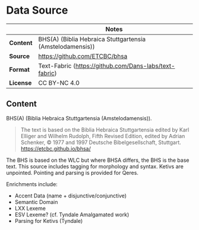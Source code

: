 # Data Source

| | Notes |
| --- | --- |
| **Content** | BHS(A) (Biblia Hebraica Stuttgartensia (Amstelodamensis)) |
| **Source** | <https://github.com/ETCBC/bhsa> |
| **Format** | Text-Fabric (<https://github.com/Dans-labs/text-fabric>) |
| **License** | CC BY-NC 4.0 |

## Content

BHS(A) (Biblia Hebraica Stuttgartensia (Amstelodamensis)).

> The text is based on the Biblia Hebraica Stuttgartensia edited by Karl Elliger and Wilhelm Rudolph, Fifth Revised Edition, edited by Adrian Schenker, © 1977 and 1997 Deutsche Bibelgesellschaft, Stuttgart.
> <https://etcbc.github.io/bhsa/>

The BHS is based on the WLC but where BHSA differs, the BHS is the base text. This source includes tagging for morphology and syntax. Ketivs are unpointed. Pointing and parsing is provided for Qeres.

Enrichments include:

 - Accent Data (name + disjunctive/conjunctive)
 - Semantic Domain
 - LXX Lexeme
 - ESV Lexeme? (cf. Tyndale Amalgamated work)
 - Parsing for Ketivs (Tyndale)
